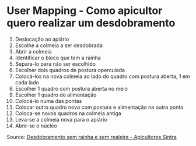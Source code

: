 # User Mapping - Como apicultor quero realizar um desdobramento

1. Deslocação ao apiário
2. Escolhe a colmeia a ser desdobrada
3. Abrir a colmeia
4. Identificar o bloco que tem a rainha
5. Separa-lo para não ser escolhido
6. Escolher dois quadros de postura operculada
7. Colocá-los na nova colmeia ao lado do quadro com postura aberta, 1 em cada lado
8. Escolher 1 quadro com postura aberta no meio
9. Escolher 1 quadro de alimentação
10. Colocá-lo numa das pontas
11. Colocar outro quadro novo com postura e alimentação na outra ponta
12. Coloca-se novos quadros na colmeia antiga
13. Leva-se a colmeia nova para o apiário
14. Abre-se o núcleo

Source: [Desdobramento sem rainha e sem realeira - Apicultores Sintra](https://www.youtube.com/watch?v=ml36AxvY9gE&ab_channel=ApicultoresSintra)
